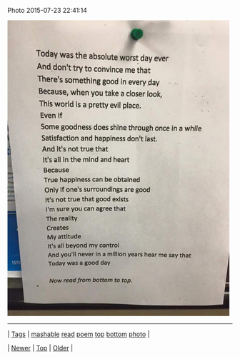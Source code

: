<!--
title: Photo 2015-07-23 22
date: 2020-06-28T15:27:00.086Z
tags: mashable, read, poem, top, bottom, photo
-->


Photo 2015-07-23 22:41:14

![](124869736344-0.png)

<!--BOTTOM-POST-NAVIGATION-->
---

| [Tags](tags.md) | [mashable](tag-mashable.md) [read](tag-read.md) [poem](tag-poem.md) [top](tag-top.md) [bottom](tag-bottom.md) [photo](tag-photo.md) |

| [Newer](124775112254.md) | [Top](index.md) | [Older](124944510689.md) |